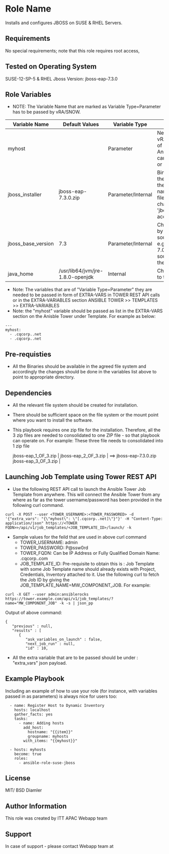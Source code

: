 Role Name
=========

Installs and configures JBOSS on SUSE & RHEL Servers.

Requirements
------------

No special requirements; note that this role requires root access,

Tested on Operating System
--------------------------

SUSE-12-SP-5 & RHEL
Jboss Version: jboss-eap-7.3.0

Role Variables
--------------

* NOTE: The Variable Name that are marked as Variable Type=Parameter has to be passed by vRA/SNOW.

| Variable Name | Default Values | Variable Type | Comments |
|------------------------|---------------------------|---------------------------|------------------------------|
| myhost |  | Parameter | Need to passed by vRA/SNOW in form of EXTRA-VARS on Ansible Tower. It can be IP Address or FQDN |
| jboss_installer | jboss-eap-7.3.0.zip | Parameter/Internal | Binary Filename: If the version changes then pass the new name of the filename and change the 'jboss_base_version' accordingly |
| jboss_base_version | 7.3 | Parameter/Internal | Change the version by looking at the source file of jboss e.g if jboss-eap-7.0.0.zip file is source then 7.0 is the base version |
| java_home | /usr/lib64/jvm/jre-1.8.0-openjdk | Internal | Change according to the environment |

* Note: The variables that are of "Variable Type=Parameter" they are needed to be passed in form of EXTRA-VARS in TOWER REST API calls or in the EXTRA-VARIABLES section ANSIBLE TOWER >> TEMPLATES >> EXTRA-VARIABLES
* Note: the "myhost" variable should be passed as list in the EXTRA-VARS section on the Anisble Tower under Template. For example as below:
```
---
myhost:
  - .cqcorp..net
  - .cqcorp..net
```

Pre-requisties
--------------

* All the Binaries should be available in the agreed file system and accordingly the changes should be done in the variables list above to point to appropriate directory.

Dependencies
------------
* All the relevant file system should be created for installation.
* There should be sufficient space on the file system or the mount point where you want to install the software.
* This playbook requires one zip file for the installation. Therefore, all the 3 zip files are needed to consolidated to one ZIP file - so that playbook can operate on.
For example: These three file needs to consolidated into 1 zip file

  jboss-eap_1_OF_3.zip |
  jboss-eap_2_OF_3.zip | ==> jboss-eap-7.3.0.zip
  jboss-eap_3_OF_3.zip |

Launching Job Template using Tower REST API
------------------------------------------
* Use the following REST API call to launch the Ansible Tower Job Template from anywhere. This will connect the Ansible Tower from any where as far as the tower username/password has been provided in the following curl command.
```
curl -X POST --user <TOWER_USERNAME>:<TOWER_PASSWORED> -d '{"extra_vars": "{\"myhost\": \"[.cqcorp..net]\"}"}' -H "Content-Type: application/json" https://<TOWER FQDN>>/api/v1/job_templates/<JOB_TEMPLATE_ID>/launch/ -k
```
* Sample values for the feild that are used in above curl command
    * TOWER_USERNAME: admin
    * TOWER_PASSWORD: P@ssw0rd
    * TOWER_FQDN: Can be IP Address or Fully Qualified Domain Name: .cqcorp..com
    * JOB_TEMPLATE_ID: Pre-requisite to obtain this is : Job Template with some Job Template name should already exists with Project, Credentials, Inventory attached to it. Use the following curl to fetch the Job ID by giving the JOB_TEMPLATE_NAME=MW_COMPONENT_JOB. For example:
```
curl -X GET --user admin:ansiblerocks https://tower.example.com/api/v1/job_templates/?name="MW_COMPONENT_JOB" -k -s | json_pp
```
Output of above command:
```
{
   "previous" : null,
   "results" : [
      {
         "ask_variables_on_launch" : false,
         "next_job_run" : null,
         "id" : 10,
```
* All the extra variable that are to be passed should be under : "extra_vars" json payload.


Example Playbook
----------------

Including an example of how to use your role (for instance, with variables passed in as parameters) is always nice for users too:

      - name: Register Host to Dynamic Inventory
        hosts: localhost
        gather_facts: yes
        tasks:
          - name: Adding hosts
            add_host:
              hostname: "{{item}}"
              groupname: myhosts
            with_items: "{{myhost}}"

      - hosts: myhosts
        become: true
        roles:
          - ansible-role-suse-jboss

License
-------

MIT/ BSD
Diamler

Author Information
------------------

This role was created by ITT APAC Webapp team

Support
-------

In case of support - please contact Webapp team at 

